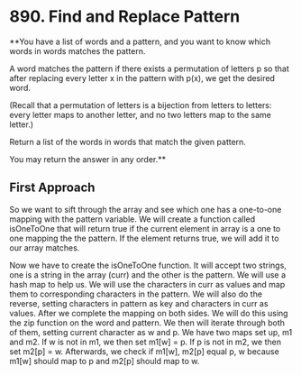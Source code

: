 # 890. Find and Replace Pattern #

**You have a list of words and a pattern, and you want to know which words in words matches the pattern.

A word matches the pattern if there exists a permutation of letters p so that after replacing every letter x in the pattern with p(x), we get the desired word.

(Recall that a permutation of letters is a bijection from letters to letters: every letter maps to another letter, and no two letters map to the same letter.)

Return a list of the words in words that match the given pattern.

You may return the answer in any order.**

## First Approach ##

So we want to sift through the array and see which one has a one-to-one mapping with the pattern variable. We will create a function called isOneToOne that will return true if the current element in array is a one to one mapping the the pattern. If the element returns true, we will add it to our array matches.

Now we have to create the isOneToOne function. It will accept two strings, one is a string in the array (curr) and the other is the pattern. We will use a hash map to help us. We will use the characters in curr as values and map them to corresponding characters in the pattern. We will also do the reverse, setting characters in pattern as key and characters in curr as values. After we complete the mapping on both sides. We will do this using the zip function on the word and pattern. We then will iterate through both of them, setting current character as w and p. We have two maps set up, m1 and m2. If w is not in m1, we then set m1[w] = p. If p is not in m2, we then set m2[p] = w. Afterwards, we check if m1[w], m2[p] equal p, w because m1[w] should map to p and m2[p] should map to w.
